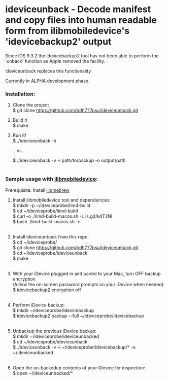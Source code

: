 # ideviceunback - Decode manifest and copy files into human readable form from ilibmobiledevice's 'idevicebackup2' output

Since iOS 9.3.2 the idevicebackup2 tool has not been able to perform the 'unback' function as Apple removed the facility.

ideviceunback replaces this functionality

Currently in ALPHA development phase.



### Installation:

1. Clone the project<br>
   $ git clone https://github.com/bdh777psu/ideviceunback.git

3. Build it<br>
   $ make

5. Run it!<br>
   $ ./ideviceunback -h<br>
   
   	...or...<br>
   
   $ ./ideviceunback -v -i path/to/backup -o output/path<br><br>



### Sample usage with [ilibmobiledevice](https://libimobiledevice.org/):

Prerequisite: Install [Homebrew](https://brew.sh/)<br>


1. Install ilibmobiledevice tool and dependencies:<br>
   $ mkdir -p ~/ideviceprobe/limd-build<br>
   $ cd ~/ideviceprobe/limd-build<br>
   $ curl -o ./limd-build-macos.sh -L is.gd/kdT2Nl<br>
   $ bash ./limd-build-macos.sh -n<br><br>

3. Install ideviceunback from this repo:<br>
   	$ cd ~/ideviceprobe/<br>
	$ git clone https://github.com/bdh777psu/ideviceunback.git<br>
	$ cd ~/ideviceprobe/ideviceunback<br>
	$ make<br><br>

4. With your iDevice plugged in and paired to your Mac, turn OFF backup encryption<br>
   (follow the on-screen password prompts on your iDevice when needed):<br>
   	$ idevicebackup2 encryption off<br><br>

5. Perform iDevice backup:<br>
   	$ mkdir ~/ideviceprobe/idevicebackup<br>
	$ idevicebackup2 backup --full ~/ideviceprobe/idevicebackup<br><br>

6. Unbackup the previous iDevice backup:<br>
	$ mkdir ~/ideviceprobe/ideviceunbacked<br>
	$ cd ~/ideviceprobe/ideviceunback<br>
	$ ./ideviceunback -v -i ~/ideviceprobe/idevicebackup/* -o ~/ideviceunbacked<br><br>

7. Open the un-backedup contents of your iDevice for inspection:<br>
   	$ open ~/ideviceunbacked/*<br>


